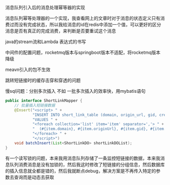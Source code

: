 消息队列引入后的消息处理幂等器的实现

消息队列幂等处理器的一个实现，我查看网上的文章时对于消息的状态定义只有消费过而没有完成状态，所以我给消息的id在redis中添加一个值，可以更好的区分消息是否有真正的完成消费，来判断是否要重试这个消息

java的stream流和Lambda 表达式的书写

中间件的配置问题，rocketmq版本与springboot版本不适配，将rocketmq版本降级

meavn引入的包不生效

跳转短链接时的缓存击穿和穿透的问题

慢sql问题：分别多次插入 不如 一批多次插入的效率快，用mybatis语句

~~~java
public interface ShortLinkMapper {
    // 批量插入短链接数据
    @Insert("<script> " +
            "INSERT INTO short_link_table (domain, origin_url, gid, created_type, valid_date_type, valid_date, describe, short_uri, enable_status, total_pv, total_uv, total_uip, del_time, full_short_url, favicon) " +
            "VALUES " +
            "<foreach collection='list' item='item' separator=','> " +
            "  (#{item.domain}, #{item.originUrl}, #{item.gid}, #{item.createdType}, #{item.validDateType}, #{item.validDate}, #{item.describe}, #{item.shortUri}, #{item.enableStatus}, #{item.totalPv}, #{item.totalUv}, #{item.totalUip}, #{item.delTime}, #{item.fullShortUrl}, #{item.favicon}) " +
            "</foreach> " +
            "</script>")
    void batchInsert(List<ShortLinkDO> shortLinkDOList);
}
~~~

有一个读写锁的问题，本来我用消息队列存储了一条监控短链接的数据，本来我消息队列消费消息是没有加锁的，然后我这时修改了短链接的分组信息，然后数据库的插入信息就全都是错的，然后我就断点debug，解决方案是不再传入特定的参数去查询而是动态去获取